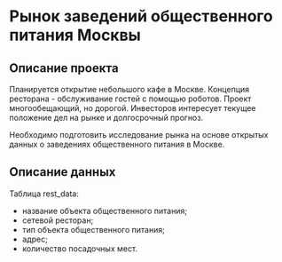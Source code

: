 # Рынок заведений общественного питания Москвы
## Описание проекта
Планируется открытие небольшого кафе в Москве. Концепция ресторана - обслуживание гостей с помощью роботов. Проект многообещающий, но дорогой. Инвесторов интересует текущее положение дел на рынке и долгосрочный прогноз.

Необходимо подготовить исследование рынка на основе открытых данных о заведениях общественного питания в Москве.

## Описание данных
Таблица rest_data:

- название объекта общественного питания;
- сетевой ресторан;
- тип объекта общественного питания;
- адрес;
- количество посадочных мест.

